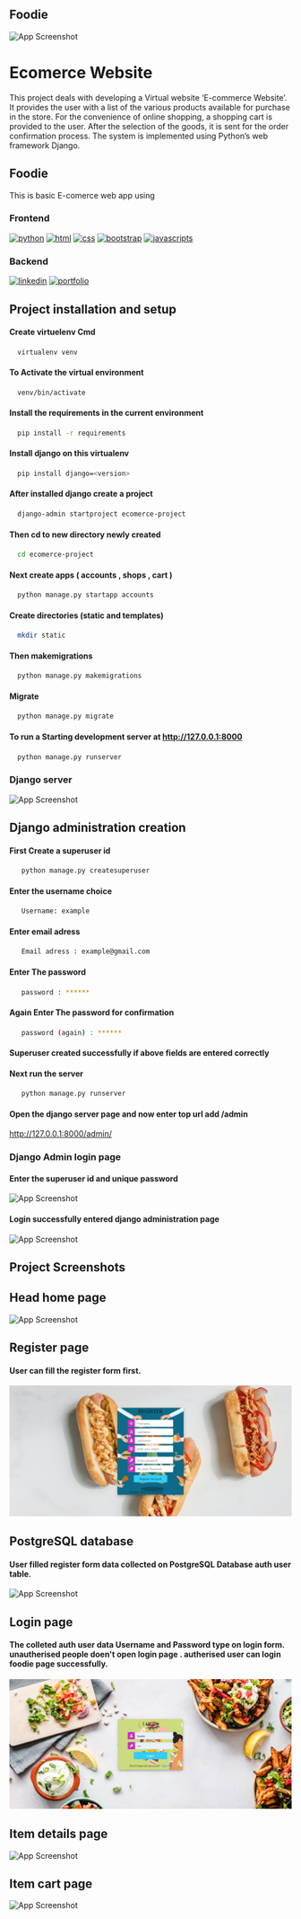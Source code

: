 ## Foodie

![App Screenshot](https://github.com/athulpython/foodie-/blob/master/screeshots/top.png?raw=true)

# Ecomerce Website

This project deals with developing a Virtual website ‘E-commerce Website’. It provides the user with a list of the various products available for purchase in the store. For the convenience of online shopping, a shopping cart is provided to the user. After the selection of the goods, it is sent for the order confirmation process. The system is implemented using Python’s web framework Django.

## Foodie
This is basic E-comerce web app using

### Frontend

[![python](https://img.shields.io/twitter/url?label=Python&logo=Python&style=for-the-badge&url=https%3A%2F%2Fwww.python.org%2F)](https://www.python.org/) 
[![html](https://img.shields.io/twitter/url?label=Html&logo=HTML5&style=for-the-badge&url=https%3A%2F%2Fwww.w3schools.com%2Fhtml%2F)](https://www.w3schools.com/html/)  [![css](https://img.shields.io/twitter/url?label=Css&logo=CSS3&logoColor=blue&style=for-the-badge&url=https%3A%2F%2Fwww.w3schools.com%2Fcss%2F)](https://www.w3schools.com/css/)  [![bootstrap](https://img.shields.io/twitter/url?label=bootstrap&logo=bootstrap&logoColor=white&style=for-the-badge&url=https%3A%2F%2Fgetbootstrap.com%2F)](https://getbootstrap.com/)
[![javascripts](https://img.shields.io/twitter/url?label=JavaScript&logo=JavaScript&style=for-the-badge&url=https%3A%2F%2Fwww.w3schools.com%2Fjs%2F)](https://getbootstrap.com/)








### Backend
[![linkedin](https://img.shields.io/twitter/url?label=django&logo=django&logoColor=white&style=for-the-badge&url=https%3A%2F%2Fwww.djangoproject.com%2F)](https://www.djangoproject.com/)   [![portfolio](https://img.shields.io/twitter/url?label=postgresql&logo=postgresql&logoColor=white&style=for-the-badge&url=https%3A%2F%2Fwww.postgresql.org%2F)](https://www.postgresql.org/)








## Project installation and setup

#### Create virtuelenv Cmd 

```bash
  virtualenv venv

```

#### To Activate the virtual environment
```bash
  venv/bin/activate

```
#### Install the requirements in the current environment
```bash
  pip install -r requirements

```

#### Install django on this virtualenv
```bash
  pip install django=<version>

```

#### After installed django create a project

```bash
  django-admin startproject ecomerce-project

```
#### Then cd to new directory newly created

```bash
  cd ecomerce-project

```
#### Next create apps ( accounts , shops , cart )

```bash
  python manage.py startapp accounts

```
#### Create directories (static and templates)

```bash
  mkdir static

```
#### Then makemigrations

```bash
  python manage.py makemigrations

```
#### Migrate 

```bash
  python manage.py migrate

```
#### To run a Starting development server at http://127.0.0.1:8000
```bash
  python manage.py runserver

```
### Django server

![App Screenshot](https://github.com/athulpython/foodie-/blob/master/screeshots/ia8jlkozut4uxwatnqwp.png?raw=true)

## Django administration creation

#### First Create a superuser id

```bash
   python manage.py createsuperuser

```
#### Enter the username choice
```bash
   Username: example

```
#### Enter email adress
```bash
   Email adress : example@gmail.com

```
#### Enter The password
```bash
   password : ******

```
#### Again Enter The password for confirmation
```bash
   password (again) : ******

```

#### Superuser created successfully if above fields are entered correctly

#### Next run the server
```bash
   python manage.py runserver

```
#### Open the django server page and now enter top url add /admin
http://127.0.0.1:8000/admin/


### Django Admin login page

#### Enter the superuser id and unique password

![App Screenshot](https://github.com/athulpython/foodie-/blob/master/screeshots/Screenshot%20(21).png?raw=true)

#### Login successfully entered django administration page
![App Screenshot](https://github.com/athulpython/foodie-/blob/master/screeshots/Screenshot%20(30).png?raw=true)

## Project Screenshots


## Head home page

![App Screenshot](https://github.com/athulpython/Ecommerce-foodie/blob/master/screeshots/screencapture-new.png?raw=true)


## Register page

#### User can fill the register form first.

![App Screenshot](https://github.com/athulpython/Ecommerce-foodie/blob/master/screeshots/Screenshot%20(107).png?raw=true)

## PostgreSQL database

#### User filled register form data collected on PostgreSQL Database auth user table.

![App Screenshot](https://github.com/athulpython/foodie-/blob/master/screeshots/Screenshot%20(34).png?raw=true)

## Login page

#### The colleted auth user data Username and Password type on login form. unautherised people doen't open login page .  autherised user can login foodie page successfully.

![App Screenshot](https://github.com/athulpython/Ecommerce-foodie/blob/master/screeshots/Screenshot%20(106).png?raw=true)




## Item details page

![App Screenshot](https://github.com/athulpython/foodie-/blob/master/screeshots/item%20details.png?raw=true)

## Item cart page

![App Screenshot](https://github.com/athulpython/foodie-/blob/master/screeshots/cart.png?raw=true)

